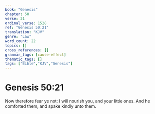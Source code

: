 ```yaml
---
book: "Genesis"
chapter: 50
verse: 21
ordinal_verse: 1528
ref: "Genesis 50:21"
translation: "KJV"
genre: "Law"
word_count: 22
topics: []
cross_references: []
grammar_tags: [cause-effect]
thematic_tags: []
tags: ["Bible","KJV","Genesis"]
---
```


# Genesis 50:21

Now therefore fear ye not: I will nourish you, and your little ones. And he comforted them, and spake kindly unto them.
